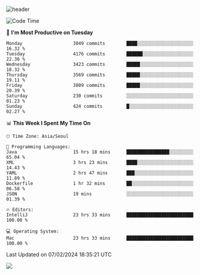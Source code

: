 ![header](https://capsule-render.vercel.app/api?type=Egg&color=timeAuto&height=300&section=header&text=PoPo&fontSize=90&animation=fadeIn)

  <!--START_SECTION:waka-->
![Code Time](http://img.shields.io/badge/Code%20Time-1%2C461%20hrs%2044%20mins-blue)

📅 **I'm Most Productive on Tuesday** 

```text
Monday                   3049 commits        ████░░░░░░░░░░░░░░░░░░░░░   16.32 % 
Tuesday                  4176 commits        ██████░░░░░░░░░░░░░░░░░░░   22.36 % 
Wednesday                3423 commits        █████░░░░░░░░░░░░░░░░░░░░   18.32 % 
Thursday                 3569 commits        █████░░░░░░░░░░░░░░░░░░░░   19.11 % 
Friday                   3809 commits        █████░░░░░░░░░░░░░░░░░░░░   20.39 % 
Saturday                 230 commits         ░░░░░░░░░░░░░░░░░░░░░░░░░   01.23 % 
Sunday                   424 commits         █░░░░░░░░░░░░░░░░░░░░░░░░   02.27 % 
```


📊 **This Week I Spent My Time On** 

```text
🕑︎ Time Zone: Asia/Seoul

💬 Programming Languages: 
Java                     15 hrs 18 mins      ████████████████░░░░░░░░░   65.04 % 
XML                      3 hrs 23 mins       ████░░░░░░░░░░░░░░░░░░░░░   14.43 % 
YAML                     2 hrs 47 mins       ███░░░░░░░░░░░░░░░░░░░░░░   11.89 % 
Dockerfile               1 hr 32 mins        ██░░░░░░░░░░░░░░░░░░░░░░░   06.58 % 
JSON                     19 mins             ░░░░░░░░░░░░░░░░░░░░░░░░░   01.39 % 

🔥 Editors: 
IntelliJ                 23 hrs 33 mins      █████████████████████████   100.00 % 

💻 Operating System: 
Mac                      23 hrs 33 mins      █████████████████████████   100.00 % 
```


 Last Updated on 07/02/2024 18:35:21 UTC
<!--END_SECTION:waka-->



<img src="https://capsule-render.vercel.app/api?type=Egg&color=timeAuto&height=300&section=footer&text=PoPo&fontSize=90&animation=fadeIn&reversal=true" />
